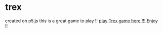 # trex
created on p5.js
this is a great game to play !!
[play Trex game here !!! ](https://olliecrasta.github.io/trex/)
Enjoy !! 

